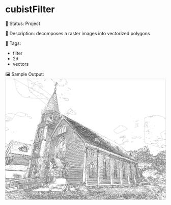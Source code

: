 # cubistFilter

🧪 Status: Project

📎 Description: decomposes a raster images into vectorized polygons 

🎨 Tags: 
- filter 
- 2d
- vectors

🖼️ Sample Output:  
<img src="mySketch1719697687225.webp" alt="cubistFilter Sample Output" width="800" />
